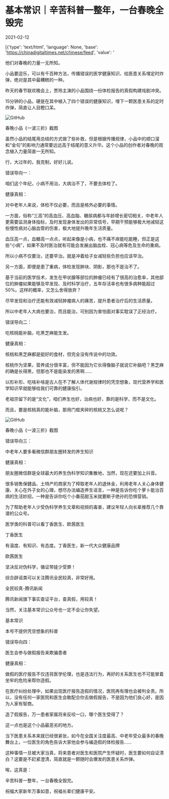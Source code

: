 # 基本常识｜辛苦科普一整年，一台春晚全毁完

2021-02-12

[{'type': 'text/html', 'language': None, 'base': 'https://chinadigitaltimes.net/chinese/feed', 'value': '

他们对春晚的力量一无所知。



小品要逗乐，可以有千百种方法，传播错误的医学健康知识、给医患关系埋定时炸弹，绝对是其中最糟糕的一种。

昨天的春节联欢晚会上，贾玲主演的小品围绕一份体检报告的真假构建戏剧冲突。

15分钟的小品，硬是在其中植入了四个错误的健康知识，埋下一颗医患关系的定时炸弹，简直让人目瞪口呆。

![GitHub](https://chinadigitaltimes.net/chinese/files/2021/02/post-662583-60261dcd7dd28.png)

 春晚小品《一波三折》截图  

虽然小品的结尾用总结的方式做了些补救，但是根据传播规律，小品中的顺口溜和“金句”的影响力通常要远远高于结尾的意义升华。这个小品的创作者对春晚的观念植入力量简直一无所知。

行，大过年的，我克制，好好儿说。



错误导向一：

咱们这个年纪，小病不用治，大病治不了，不要去体检了。

健康真相：

对中老年人来说，体检不仅必要，而且是格外必要的事情。



一方面，俗称“三高”的高血压、高血脂、糖尿病都与年龄增长密切相关，中老年人更需要监测身体指标，及时发现身体发出的异常信号，早期干预能够极大地减轻这些慢性病对心脑血管的伤害，极大地提升晚年生活质量。

血压高一点，血糖高一点点，听起来像是小病，也不痛不痒能吃能睡，但正是这些“小病”，如果不及时医治就有可能会发展出脑血栓、冠心病等危及生命的重病。

所以小病不仅要治，还要早治。就是冲着给子女减轻些负担也应该早治。

另一方面，即便是患了重病，体检发现肿块、阴影，那也不是治不了。

基于当前的医学技术，发生在甲状腺等部位的肿瘤已经有了很高的治愈率，其他部位的肿瘤如果能够及早发现、及时科学治疗，五年存活率也有很多病种能超过50%。这样的概率，又怎么舍得放弃？

尽早发现和治疗还能有效减轻肿瘤病人的痛苦，提升患者治疗后的生活质量。

所以中老年人大病也要治，而且能治，可别因为害怕面对事实耽误了正经治疗。



错误导向二：

吃核桃能补脑，吃黑芝麻能生发。

健康真相：

核桃和黑芝麻都是挺好的食材，但完全没有传说中的功效。



核桃作为坚果，营养成分很丰富，但不能因为它长得像脑子就说它补脑吧？黑芝麻的确是长得黑，但那也不是能染发的黑啊……

以形补形、吃啥补啥是古人在不了解人体代谢规律时的凭空想象，现代营养学和医学知识早就能够给我们可靠的健康指引。

老祖宗留下的是“文化”，咱们养生也好，治病也好，靠的是科学，而不是文化。

而且，要是核桃真的能补脑，那用门框夹碎的核桃又怎么说呢？

![GitHub](https://chinadigitaltimes.net/chinese/files/2021/02/post-662583-60261dd0ba733.png)

 春晚小品《一波三折》截图  



错误导向三：

中老年人要多看微信群朋友圈转发的养生知识

健康真相：

朋友圈微信群是全球最大的养生伪科学知识集散地，当然，现在还要加上抖音。



很多销售保健品、土特产的商家为了榨取老年人的退休金，利用老年人关心身体健康、关心在外子女的心理，想尽办法编造养生谣言，一种是告诉你吃个萝卜能治百病的生活妙招，一种是告诉你吃个小番茄甜玉米就要断子绝孙的恐惧营销。

为了帮助老年人少受伪科学养生文章和视频的毒害，建议年轻人向长辈推荐几个靠谱的公众号。

医学类的科普可以看丁香医生、欧茜医生



丁香医生

有温度、有知识、有态度。丁香医生，新一代大众健康品牌

欧茜医生

坚决反对伪科学，循证带娃少受罪！



综合辟谣类可以关注腾讯全民较真，非常好用。



全民较真-腾讯新闻

腾讯新闻旗下事实查证平台，查真假，用较真！



当然，关注基本常识公众号也一定不会让你失望。



基本常识

本号不提供凭空想象的科普

错误导向四：

医生会参与做假报告来欺骗患者

健康真相：

做假的医疗报告不仅违背医学伦理，也是违法行为，再好的关系医生也不可能冒着坐牢的危险来帮你造假。



在医疗纠纷处理中，如果出现医疗报告造假的情况，医院再有理也会被判全责。所以，没有任何一家医院和医生会敢配合你去做假报告，不是因为他们良心好，是因为人家有智商。

造了假报告，万一患者家属将来反咬一口，哪个医生受得了？

这一点也是这个小品最恶劣的地方。

当下医患关系本来就已经很紧张，如今在全国关注度最高、中老年受众最多的春晚舞台上，一位医生的角色告诉大家他会参与编造假的体检报告……

这种事情一旦被大家当真，将来患者对医生和医院产生怀疑时，医生要如何自证清白？这要是不赶紧澄清，简直就是一颗随时会爆发的医患关系炸弹。

唉，这真是：

辛苦科普一整年，一台春晚全毁完。

祝福大家新年万事如意，祝福长辈们健康平安。

